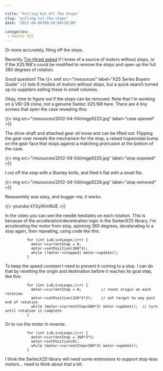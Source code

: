```yaml
---

title: "Pulling Out All The Stops"
slug: "pulling-out-the-stops"
date: "2012-04-04T09:58:00+10:00"

categories:
 - Switec X25
---
```


Or more accurately, filing off the stops.

Recently [Tim Hirzel asked](/about#comment-459699391) if I knew
of a source of motors without stops, or if the X25.168's could be
modified to remove the stops and open up the full 360 degrees of rotation.

Good question!  The {{< xref src="/resources" label="X25 Series Buyers Guide" >}} lists 6 models
of motors without stops, but a quick search turned up no suppliers
selling these in small volumes.

Okay, time to figure out if the stops can be removed.  Note that I'm working
on a VID-29 clone, not a genuine Switec X25.168 here.
There are 4 tiny screws that open the case revealing this:

{{< img src="/resources/2012-04-04/imgp9223.jpg" label="case opened" >}}

<!--more-->

The drive-shaft and attached gear sit loose and can be lifted out.  Flipping the
gear over reveals the mechanism for the stop; a raised trapezoidal bump on the gear face
that stops against a matching protrusion at the bottom of the case.

{{< img src="/resources/2012-04-04/imgp9225.jpg" label="stop exposed" >}}

I cut off the stop with a Stanley knife, and filed it flat with a small file.

{{< img src="/resources/2012-04-04/imgp9226.jpg" label="stop removed" >}}

Reassembly was easy, and bugger me, it works.

 {{< youtube kY2yiKImWJE >}}

In the video you can see the needle hesitates on each rotation.  This is because of the acceleration/deceleration
logic in the SwitecX25 library; I'm accelerating the motor from stop,
spinning 360 degrees, decelerating to a stop again, then repeating,
using code like this:

```
          for (int i=0;i<nLoops;i++) {
            motor->currentStep = 0;    
            motor->setPosition(360*3);
            while (!motor->stopped) motor->update();
          }
```

To keep the speed constant I need to prevent it coming to a stop.
I can do that by resetting the origin and destination before
it reaches its goal step, like this:

```
          for (int i=0;i<nLoops;i++) {
            motor->currentStep = 0;         // reset origin on each rotation
            motor->setPosition(320*3*2);    // set target to way past end of rotation
            while (motor->currentStep<360*3) motor->update();  // turn until rotation is complete
          }
```

Or to run the motor in reverse:

```
          for (int i=0;i<nLoops;i++) {
            motor->currentStep = 360*3*2;
            motor->setPosition(0);
            while (motor->currentStep>360*3) motor->update();
          }
```

I think the SwitecX25 library will need some extensions to support stop-less motors...  need to
think about that a bit.
